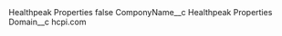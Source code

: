 <?xml version="1.0" encoding="UTF-8"?>
<CustomMetadata xmlns="http://soap.sforce.com/2006/04/metadata" xmlns:xsi="http://www.w3.org/2001/XMLSchema-instance" xmlns:xsd="http://www.w3.org/2001/XMLSchema">
    <label>Healthpeak Properties</label>
    <protected>false</protected>
    <values>
        <field>ComponyName__c</field>
        <value xsi:type="xsd:string">Healthpeak Properties</value>
    </values>
    <values>
        <field>Domain__c</field>
        <value xsi:type="xsd:string">hcpi.com</value>
    </values>
</CustomMetadata>
